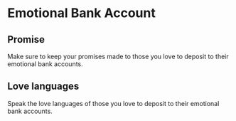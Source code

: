 # Emotional Bank Account

## Promise

Make sure to keep your promises made to those you love to deposit to their emotional bank accounts.

## Love languages

Speak the love languages of those you love to deposit to their emotional bank accounts.
